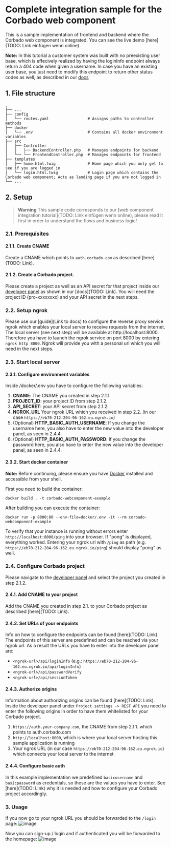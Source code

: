 # Complete integration sample for the Corbado web component
This is a sample implementation of frontend and backend where the Corbado web component is integrated. You can see the live demo [here](TODO: Link einfügen wenn online)

**Note:** In this tutorial a customer system was built with no preexisting user base, which is effecively realized by having the loginInfo endpoint always return a 404 code when given a username. In case you have an existing user base, you just need to modify this endpoint to return other status codes as well, as described in our [docs](https://docs.corbado.com/integrations/web-component/existing-user-base#2.-login-information)

## 1. File structure
    .
    ├── ...
    ├── config                        
    │   └── routes.yaml                 # Assigns paths to controller methods    
    ├── docker                        
    │   └── .env                        # Contains all docker environment variables   
    ├── src                             
    │   ├── Controller                  
    │   │   ├── BackendController.php   # Manages endpoints for backend
    │   └── └── FrontendController.php  # Manages endpoints for frontend
    ├── templates                     
    │   ├── home.html.twig              # Home page which you only get to see if you are logged in
    │   └── login.html.twig             # Login page which contains the Corbado web component; Acts as landing page if you are not logged in
    └── ...

## 2. Setup
>**Warning**
>This sample code corresponds to our [web component integration tutorial](TODO: Link einfügen wenn online), please read it first in order to understand the flows and business logic!

### 2.1. Prerequisites

#### 2.1.1. Create CNAME
Create a CNAME which points to `auth.corbado.com` as described [here](TODO: Link).

#### 2.1.2. Create a Corbado project.

Please create a project as well as an API secret for that project inside our [developer panel](https://app.corbado.com) as shown in our [docs](TODO: Link).
You will need the project ID (pro-xxxxxxxx) and your API secret in the next steps.

### 2.2. Setup ngrok

Please use our [guide](Link to docs) to configure the reverse proxy service ngrok which enables your local server to receive requests from the internet.
The local server (see next step) will be available at http://localhost:8000. Therefore you have to launch the ngrok service on port 8000 by entering `ngrok http 8000`. Ngrok will provide you with a personal url which you will need in the next steps.

### 2.3. Start local server

#### 2.3.1. Configure environment variables

Inside /docker/.env you have to configure the following variables:
1. **CNAME**: The CNAME you created in step 2.1.1.
2. **PROJECT_ID**: your project ID from step 2.1.2.
3. **API_SECRET**: your API secret from step 2.1.2.
4. **NGROK_URL** Your ngrok URL which you received in step 2.2. (in our case `https://eb70-212-204-96-162.eu.ngrok.io`)
5. (Optional) **HTTP_BASIC_AUTH_USERNAME**: If you change the username here, you also have to enter the new value into the developer panel, as seen in 2.4.4.
5. (Optional) **HTTP_BASIC_AUTH_PASSWORD**: If you change the password here, you also have to enter the new value into the developer panel, as seen in 2.4.4.

#### 2.3.2. Start docker container

**Note:** Before continuing, please ensure you have [Docker](https://www.docker.com/products/docker-desktop/) installed and accessible from your shell.

First you need to build the container:
```
docker build . -t corbado-webcomponent-example
```
After building you can execute the container:
```
docker run -p 8000:80 --env-file=docker/.env -it --rm corbado-webcomponent-example
```

To verify that your instance is running without errors enter `http://localhost:8000/ping` into your browser. If "pong" is displayed, everything worked. Entering your ngrok url with `/ping` as path (e.g. `https://eb70-212-204-96-162.eu.ngrok.io/ping`) should display "pong" as well.

### 2.4. Configure Corbado project
Please navigate to the [developer panel](https://app.corbado.com) and select the project you created in step 2.1.2.

#### 2.4.1. Add CNAME to your project
Add the CNAME you created in step 2.1. to your Corbado project as described [here](TODO: Link).

#### 2.4.2. Set URLs of your endpoints
Info on how to configure the endpoints can be found [here](TODO: Link). The endpoints of this server are predefined and can be reached via your ngrok url. As a result the URLs you have to enter into the developer panel are:
- `<ngrok-url>/api/loginInfo` (e.g.: `https://eb70-212-204-96-162.eu.ngrok.io/api/loginInfo`)
- `<ngrok-url>/api/passwordVerify`
- `<ngrok-url>/api/sessionToken`

#### 2.4.3. Authorize origins
Information about authorizing origins can be found [here](TODO: Link). Inside the developer panel under `Project settings -> REST API` you need to enter the following origins in order to have them whitelisted for your Corbado project.
1. `https://auth.your-company.com`, the CNAME from step 2.1.1. which points to auth.corbado.com
2. `http://localhost:8000`, which is where your local server hosting this sample application is running
3. Your ngrok URL (in our case `https://eb70-212-204-96-162.eu.ngrok.io`) which connects your local server to the internet

#### 2.4.4. Configure basic auth
In this example implementation we predefined `basicusername` and `basicpassword` as credentials, so these are the values you have to enter. See [here](TODO: Link) why it is needed and how to configure your Corbado project accordingly. 

### 3. Usage

If you now go to your ngrok URL you should be forwarded to the `/login` page:
![image](https://user-images.githubusercontent.com/23581140/206202277-80ea9af6-c2de-456a-abed-febc622be291.png)

Now you can sign-up / login and if authenticated you will be forwarded to the homepage:
![image](https://user-images.githubusercontent.com/23581140/206202557-87be3808-9e76-444d-a9ff-229e19bdd61e.png)



